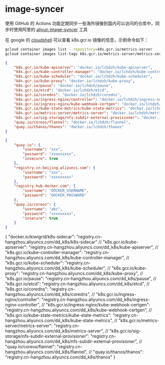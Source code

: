 # image-syncer
使用 GitHub 的 Actions 功能定期同步一些海外镜像到国内可以访问的仓库中，同步时使用阿里的 [aliyun image-syncer](https://github.com/AliyunContainerService/image-syncer) 工具


在 google 的 [cloudshell](https://console.cloud.google.com/cloudshell) 可以查看 k8s.gcr.io 镜像的信息，示例命令如下：
```bash
gcloud container images list --repository=k8s.gcr.io/metrics-server
gcloud container images list-tags k8s.gcr.io/metrics-server/metrics-server
```



```json
{
    "k8s.gcr.io/kube-apiserver": "docker.io/lchdzh/kube-apiserver",
    "k8s.gcr.io/kube-controller-manager": "docker.io/lchdzh/kube-controller-manager",
    "k8s.gcr.io/kube-scheduler": "docker.io/lchdzh/kube-scheduler",
    "k8s.gcr.io/kube-proxy": "docker.io/lchdzh/kube-proxy",
    "k8s.gcr.io/pause": "docker.io/lchdzh/pause",
    "k8s.gcr.io/etcd": "docker.io/lchdzh/etcd",
    "k8s.gcr.io/coredns": "docker.io/lchdzh/coredns",
    "k8s.gcr.io/ingress-nginx/controller": "docker.io/lchdzh/ingress-nginx-controller",
    "k8s.gcr.io/ingress-nginx/kube-webhook-certgen": "docker.io/lchdzh/kube-webhook-certgen",
    "k8s.gcr.io/kube-state-metrics/kube-state-metrics": "docker.io/lchdzh/kube-state-metrics",
    "k8s.gcr.io/metrics-server/metrics-server": "docker.io/lchdzh/metrics-server",
    "k8s.gcr.io/sig-storage/nfs-subdir-external-provisioner": "docker.io/lchdzh/nfs-subdir-external-provisioner",
    "quay.io/coreos/flannel": "docker.io/lchdzh/flannel",
    "quay.io/thanos/thanos": "docker.io/lchdzh/thanos"
}

```


```json
{        
    "quay.io": {
        "username": "xxx",             
        "password": "xxxxxxxxx",
        "insecure": true
    },
    "registry.cn-beijing.aliyuncs.com": {
        "username": "xxx",
        "password": "xxxxxxxxx"
    },
    "registry.hub.docker.com": {
        "username": "DOCKER_USERNAME",
        "password": "DOCKER_PASSWORD"
    },
    "quay.io/coreos": {
        "username": "abc",              
        "password": "xxxxxxxxx",
        "insecure": true  
    }
}
```



{
    "docker.io/kiwigrid/k8s-sidecar": "registry.cn-hangzhou.aliyuncs.com/dd_k8s/k8s-sidecar"
    // "k8s.gcr.io/kube-apiserver": "registry.cn-hangzhou.aliyuncs.com/dd_k8s/kube-apiserver",
    // "k8s.gcr.io/kube-controller-manager": "registry.cn-hangzhou.aliyuncs.com/dd_k8s/kube-controller-manager",
    // "k8s.gcr.io/kube-scheduler": "registry.cn-hangzhou.aliyuncs.com/dd_k8s/kube-scheduler",
    // "k8s.gcr.io/kube-proxy": "registry.cn-hangzhou.aliyuncs.com/dd_k8s/kube-proxy",
    // "k8s.gcr.io/pause": "registry.cn-hangzhou.aliyuncs.com/dd_k8s/pause",
    // "k8s.gcr.io/etcd": "registry.cn-hangzhou.aliyuncs.com/dd_k8s/etcd",
    // "k8s.gcr.io/coredns": "registry.cn-hangzhou.aliyuncs.com/dd_k8s/coredns",
    // "k8s.gcr.io/ingress-nginx/controller": "registry.cn-hangzhou.aliyuncs.com/dd_k8s/ingress-nginx-controller",
    // "k8s.gcr.io/ingress-nginx/kube-webhook-certgen": "registry.cn-hangzhou.aliyuncs.com/dd_k8s/kube-webhook-certgen",
    // "k8s.gcr.io/kube-state-metrics/kube-state-metrics": "registry.cn-hangzhou.aliyuncs.com/dd_k8s/kube-state-metrics",
    // "k8s.gcr.io/metrics-server/metrics-server": "registry.cn-hangzhou.aliyuncs.com/dd_k8s/metrics-server",
    // "k8s.gcr.io/sig-storage/nfs-subdir-external-provisioner": "registry.cn-hangzhou.aliyuncs.com/dd_k8s/nfs-subdir-external-provisioner",
    // "quay.io/coreos/flannel": "registry.cn-hangzhou.aliyuncs.com/dd_k8s/flannel",
    // "quay.io/thanos/thanos": "registry.cn-hangzhou.aliyuncs.com/dd_k8s/thanos"
}
